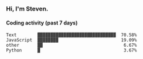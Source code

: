 ### Hi, I'm Steven.

#### Coding activity (past 7 days)
```
Text        ▓▓▓▓▓▓▓▓▓▓▓▓▓▓▓▓▓▓▓▓▓▓▓▓▓▓▓▓▓▓  70.58%
JavaScript  ▓▓▓▓▓▓▓▓                        19.09%
other       ▓▓                               6.67%
Python      ▓                                3.67%
```
